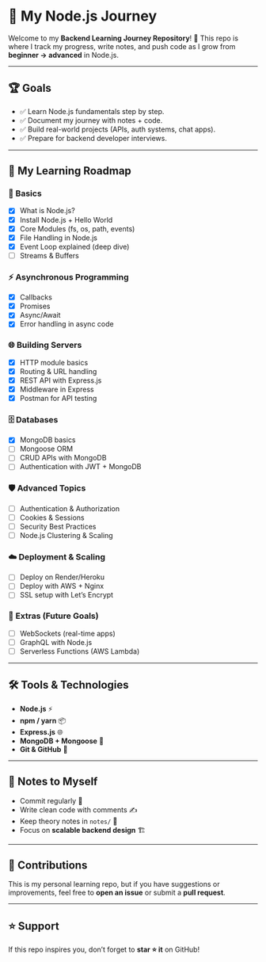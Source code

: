 # 🚀 My Node.js Journey

Welcome to my **Backend Learning Journey Repository**! 🎉
This repo is where I track my progress, write notes, and push code as I grow from **beginner → advanced** in Node.js.

---

## 🏆 Goals

* ✅ Learn Node.js fundamentals step by step.
* ✅ Document my journey with notes + code.
* ✅ Build real-world projects (APIs, auth systems, chat apps).
* ✅ Prepare for backend developer interviews.

---

## 📅 My Learning Roadmap

### 📖 Basics

* [x] What is Node.js?
* [x] Install Node.js + Hello World
* [x] Core Modules (fs, os, path, events)
* [x] File Handling in Node.js
* [x] Event Loop explained (deep dive)
* [ ] Streams & Buffers

### ⚡ Asynchronous Programming

* [x] Callbacks
* [x] Promises
* [x] Async/Await
* [x] Error handling in async code

### 🌐 Building Servers

* [x] HTTP module basics
* [x] Routing & URL handling
* [x] REST API with Express.js
* [x] Middleware in Express
* [x] Postman for API testing

### 🗄️ Databases

* [x] MongoDB basics
* [ ] Mongoose ORM
* [ ] CRUD APIs with MongoDB
* [ ] Authentication with JWT + MongoDB

### 🛡️ Advanced Topics

* [ ] Authentication & Authorization
* [ ] Cookies & Sessions
* [ ] Security Best Practices
* [ ] Node.js Clustering & Scaling

### ☁️ Deployment & Scaling

* [ ] Deploy on Render/Heroku
* [ ] Deploy with AWS + Nginx
* [ ] SSL setup with Let’s Encrypt

### 🔗 Extras (Future Goals)

* [ ] WebSockets (real-time apps)
* [ ] GraphQL with Node.js
* [ ] Serverless Functions (AWS Lambda)

---

## 🛠️ Tools & Technologies

* **Node.js** ⚡
* **npm / yarn** 📦
* **Express.js** 🌐
* **MongoDB + Mongoose** 🍃
* **Git & GitHub** 🐙

---

## 📝 Notes to Myself

* Commit regularly 📌
* Write clean code with comments ✍️
* Keep theory notes in `notes/` 📖
* Focus on **scalable backend design** 🏗️

---

## 🤝 Contributions

This is my personal learning repo, but if you have suggestions or improvements, feel free to **open an issue** or submit a **pull request**.

---

## ⭐ Support

If this repo inspires you, don’t forget to **star ⭐ it** on GitHub!
